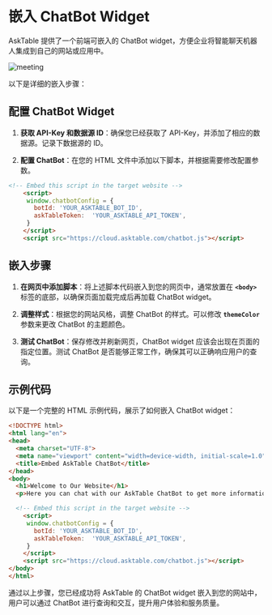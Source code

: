 # 嵌入 ChatBot Widget

AskTable 提供了一个前端可嵌入的 ChatBot widget，方便企业将智能聊天机器人集成到自己的网站或应用中。

<div className="img-center xlarge">
  <img src="/img/asktable/at_chatbot_case_meeting.png" alt="meeting" />
</div>

以下是详细的嵌入步骤：

## 配置 ChatBot Widget

1. **获取 API-Key 和数据源 ID**：确保您已经获取了 API-Key，并添加了相应的数据源。记录下数据源的 ID。

2. **配置 ChatBot**：在您的 HTML 文件中添加以下脚本，并根据需要修改配置参数。

```html
<!-- Embed this script in the target website -->
    <script>
     window.chatbotConfig = {
       botId: 'YOUR_ASKTABLE_BOT_ID',
       askTableToken:  'YOUR_ASKTABLE_API_TOKEN',
     }
    </script>
    <script src="https://cloud.asktable.com/chatbot.js"></script>
```


## 嵌入步骤

1. **在网页中添加脚本**：将上述脚本代码嵌入到您的网页中，通常放置在 **`<body>`** 标签的底部，以确保页面加载完成后再加载 ChatBot widget。

2. **调整样式**：根据您的网站风格，调整 ChatBot 的样式。可以修改 **`themeColor`** 参数来更改 ChatBot 的主题颜色。

3. **测试 ChatBot**：保存修改并刷新网页，ChatBot widget 应该会出现在页面的指定位置。测试 ChatBot 是否能够正常工作，确保其可以正确响应用户的查询。

## 示例代码
以下是一个完整的 HTML 示例代码，展示了如何嵌入 ChatBot widget：

```html
<!DOCTYPE html>
<html lang="en">
<head>
  <meta charset="UTF-8">
  <meta name="viewport" content="width=device-width, initial-scale=1.0">
  <title>Embed AskTable ChatBot</title>
</head>
<body>
  <h1>Welcome to Our Website</h1>
  <p>Here you can chat with our AskTable ChatBot to get more information.</p>

  <!-- Embed this script in the target website -->
    <script>
     window.chatbotConfig = {
       botId: 'YOUR_ASKTABLE_BOT_ID',
       askTableToken:  'YOUR_ASKTABLE_API_TOKEN',
     }
    </script>
    <script src="https://cloud.asktable.com/chatbot.js"></script>
</body>
</html>
```

通过以上步骤，您已经成功将 AskTable 的 ChatBot widget 嵌入到您的网站中，用户可以通过 ChatBot 进行查询和交互，提升用户体验和服务质量。
